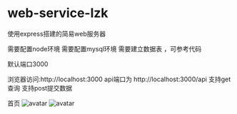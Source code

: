 # web-service-lzk
使用express搭建的简易web服务器

需要配置node环境
需要配置mysql环境
  需要建立数据表 ，可参考代码

默认端口3000

浏览器访问:http://localhost:3000
api端口为 http://localhost:3000/api
  支持get查询 
  支持post提交数据

首页
![avatar](https://luzipic.oss-cn-beijing.aliyuncs.com/pic_1/lzIdx1.jpg)
![avatar](https://luzipic.oss-cn-beijing.aliyuncs.com/pic_1/lzIdx2.jpg)
